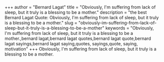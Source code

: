 +++
author = "Bernard Lagat"
title = "Obviously, I'm suffering from lack of sleep, but it truly is a blessing to be a mother."
description = "the best Bernard Lagat Quote: Obviously, I'm suffering from lack of sleep, but it truly is a blessing to be a mother."
slug = "obviously-im-suffering-from-lack-of-sleep-but-it-truly-is-a-blessing-to-be-a-mother"
keywords = "Obviously, I'm suffering from lack of sleep, but it truly is a blessing to be a mother.,bernard lagat,bernard lagat quotes,bernard lagat quote,bernard lagat sayings,bernard lagat saying,quotes, sayings,quote, saying, motivation"
+++
Obviously, I'm suffering from lack of sleep, but it truly is a blessing to be a mother.
